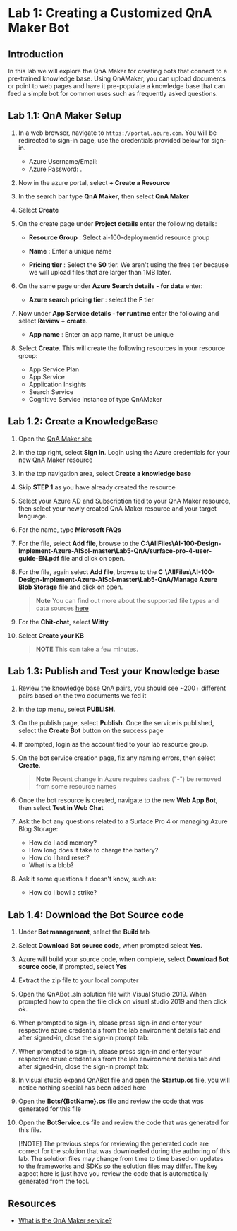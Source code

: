 # Lab 1: Creating a Customized QnA Maker Bot

## Introduction

In this lab we will explore the QnA Maker for creating bots that connect to a pre-trained knowledge base.  Using QnAMaker, you can upload documents or point to web pages and have it pre-populate a knowledge base that can feed a simple bot for common uses such as frequently asked questions.

## Lab 1.1: QnA Maker Setup

1. In a web browser, navigate to ```https://portal.azure.com```. You will be redirected to sign-in page, use the credentials provided below for sign-in.
    * Azure Username/Email: <inject key="AzureAdUserEmail"></inject>
    * Azure Password: <inject key="AzureAdUserPassword"></inject>.

2. Now in the azure portal, select **+ Create a Resource**

3. In the search bar type **QnA Maker**, then select **QnA Maker**

4. Select **Create**

5. On the create page under **Project details** enter the following details:

   - **Resource Group** : Select ai-100-deploymentid resource group

   - **Name** : Enter a unique name 

   - **Pricing tier** : Select the **S0** tier. We aren't using the free tier because we will upload files that are larger than 1MB later.

6. On the same page under **Azure Search details - for data** enter:

   - **Azure search pricing tier** : select the **F** tier

7. Now under **App Service details - for runtime** enter the following and select **Review + create**.

   - **App name** : Enter an app name, it must be unique




10. Select **Create**.  This will create the following resources in your resource group:

    - App Service Plan
    - App Service
    - Application Insights
    - Search Service
    - Cognitive Service instance of type QnAMaker

## Lab 1.2: Create a KnowledgeBase

1. Open the [QnA Maker site](https://qnamaker.ai)

1. In the top right, select **Sign in**.  Login using the Azure credentials for your new QnA Maker resource

1. In the top navigation area, select **Create a knowledge base**

1. Skip **STEP 1** as you have already created the resource

1. Select your Azure AD and Subscription tied to your QnA Maker resource, then select your newly created QnA Maker resource and your target language.

1. For the name, type **Microsoft FAQs**

1. For the file, select **Add file**, browse to the **C:\AllFiles\AI-100-Design-Implement-Azure-AISol-master\Lab5-QnA/surface-pro-4-user-guide-EN.pdf** file and click on open.

1. For the file, again select **Add file**, browse to the **C:\AllFiles\AI-100-Design-Implement-Azure-AISol-master\Lab5-QnA/Manage Azure Blob Storage** file and click on open.

    > **Note** You can find out more about the supported file types and data sources [here](https://docs.microsoft.com/en-us/azure/cognitive-services/qnamaker/concepts/data-sources-supported)

1. For the **Chit-chat**, select **Witty**

1. Select **Create your KB**

    > **NOTE** This can take a few minutes.

## Lab 1.3: Publish and Test your Knowledge base

1. Review the knowledge base QnA pairs, you should see ~200+ different pairs based on the two documents we fed it

1. In the top menu, select **PUBLISH**.  

1. On the publish page, select **Publish**.  Once the service is published, select the **Create Bot** button on the success page

1. If prompted, login as the account tied to your lab resource group.

1. On the bot service creation page, fix any naming errors, then select **Create**.

    > **Note**  Recent change in Azure requires dashes ("-") be removed from some resource names

1. Once the bot resource is created, navigate to the new **Web App Bot**, then select **Test in Web Chat**

1. Ask the bot any questions related to a Surface Pro 4 or managing Azure Blog Storage:

    - How do I add memory?
    - How long does it take to charge the battery?
    - How do I hard reset?
    - What is a blob?

1. Ask it some questions it doesn't know, such as:

    - How do I bowl a strike?

## Lab 1.4: Download the Bot Source code

1. Under **Bot management**, select the **Build** tab

1. Select **Download Bot source code**, when prompted select **Yes**.  

1. Azure will build your source code, when complete, select **Download Bot source code**, if prompted, select **Yes**

1. Extract the zip file to your local computer

1. Open the QnABot .sln solution file with Visual Studio 2019. When prompted how to open the file click on visual studio 2019 and then click ok.

1. When prompted to sign-in, please press sign-in and enter your respective azure credentials from the lab environment details tab and after signed-in, close the sign-in prompt tab:

1. When prompted to sign-in, please press sign-in and enter your respective azure credentials from the lab environment details tab and after signed-in, close the sign-in prompt tab:
1. In visual studio expand QnABot file and open the **Startup.cs** file, you will notice nothing special has been added here

1. Open the **Bots/{BotName}.cs** file and review the code that was generated for this file

1. Open the **BotService.cs** file and review the code that was generated for this file.

    [!NOTE] The previous steps for reviewing the generated code are correct for the solution that was downloaded during the authoring of this lab.  The solution files may change from time to time based on updates to the frameworks and SDKs so the solution files may differ.  The key aspect here is just have you review the code that is automatically generated from the tool.

## Resources

- [What is the QnA Maker service?](https://docs.microsoft.com/en-us/azure/cognitive-services/qnamaker/overview/overview)


